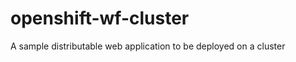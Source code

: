openshift-wf-cluster
====================

A sample distributable web application to be deployed on a cluster

 

